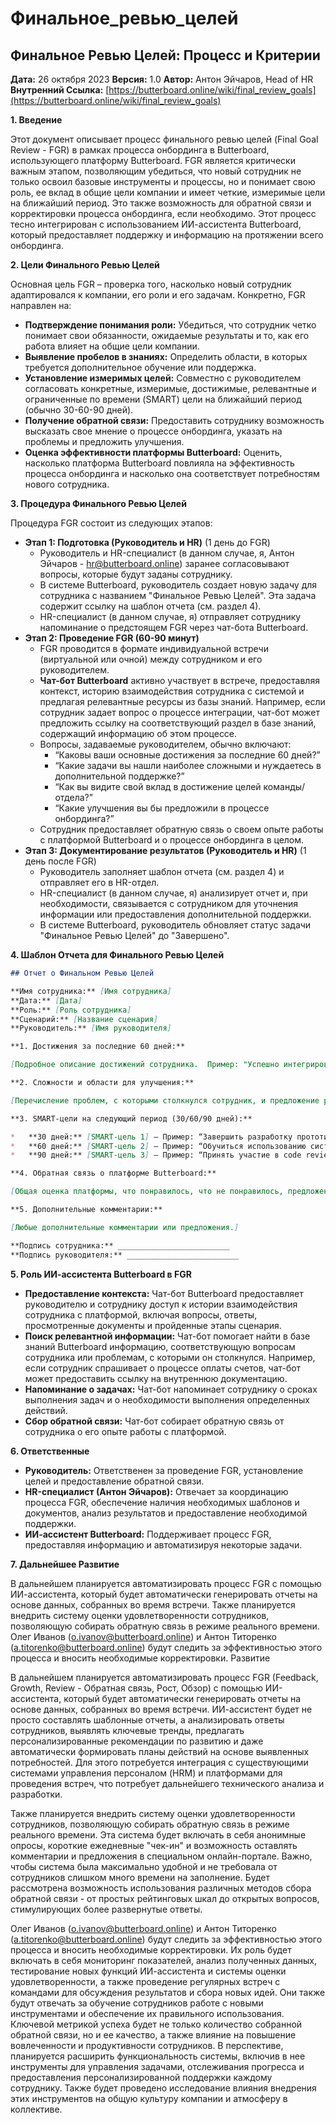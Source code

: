 # Финальное_ревью_целей

## Финальное Ревью Целей: Процесс и Критерии

**Дата:** 26 октября 2023
**Версия:** 1.0
**Автор:** Антон Эйчаров, Head of HR
**Внутренний Ссылка:** [https://butterboard.online/wiki/final_review_goals](https://butterboard.online/wiki/final_review_goals)

**1. Введение**

Этот документ описывает процесс финального ревью целей (Final Goal Review - FGR) в рамках процесса онбординга в Butterboard, использующего платформу Butterboard. FGR является критически важным этапом, позволяющим убедиться, что новый сотрудник не только освоил базовые инструменты и процессы, но и понимает свою роль, ее вклад в общие цели компании и имеет четкие, измеримые цели на ближайший период.  Это также возможность для обратной связи и корректировки процесса онбординга, если необходимо.  Этот процесс тесно интегрирован с использованием ИИ-ассистента Butterboard, который предоставляет поддержку и информацию на протяжении всего онбординга.

**2. Цели Финального Ревью Целей**

Основная цель FGR – проверка того, насколько новый сотрудник адаптировался к компании, его роли и его задачам.  Конкретно, FGR направлен на:

*   **Подтверждение понимания роли:** Убедиться, что сотрудник четко понимает свои обязанности, ожидаемые результаты и то, как его работа влияет на общие цели компании.
*   **Выявление пробелов в знаниях:**  Определить области, в которых требуется дополнительное обучение или поддержка.
*   **Установление измеримых целей:** Совместно с руководителем согласовать конкретные, измеримые, достижимые, релевантные и ограниченные по времени (SMART) цели на ближайший период (обычно 30-60-90 дней).
*   **Получение обратной связи:**  Предоставить сотруднику возможность высказать свое мнение о процессе онбординга, указать на проблемы и предложить улучшения.
*   **Оценка эффективности платформы Butterboard:**  Оценить, насколько платформа Butterboard повлияла на эффективность процесса онбординга и насколько она соответствует потребностям нового сотрудника.

**3. Процедура Финального Ревью Целей**

Процедура FGR состоит из следующих этапов:

*   **Этап 1: Подготовка (Руководитель и HR)** (1 день до FGR)
    *   Руководитель и HR-специалист (в данном случае, я, Антон Эйчаров - hr@butterboard.online) заранее согласовывают вопросы, которые будут заданы сотруднику.
    *   В системе Butterboard, руководитель создает новую задачу для сотрудника с названием "Финальное Ревью Целей". Эта задача содержит ссылку на шаблон отчета (см. раздел 4).
    *   HR-специалист (в данном случае, я) отправляет сотруднику напоминание о предстоящем FGR через чат-бота Butterboard.
*   **Этап 2: Проведение FGR (60-90 минут)**
    *   FGR проводится в формате индивидуальной встречи (виртуальной или очной) между сотрудником и его руководителем.
    *   **Чат-бот Butterboard** активно участвует в встрече, предоставляя контекст, историю взаимодействия сотрудника с системой и предлагая релевантные ресурсы из базы знаний.  Например, если сотрудник задает вопрос о процессе интеграции, чат-бот может предложить ссылку на соответствующий раздел в базе знаний, содержащий информацию об этом процессе.
    *   Вопросы, задаваемые руководителем, обычно включают:
        *   “Каковы ваши основные достижения за последние 60 дней?”
        *   “Какие задачи вы нашли наиболее сложными и нуждаетесь в дополнительной поддержке?”
        *   “Как вы видите свой вклад в достижение целей команды/отдела?”
        *   “Какие улучшения вы бы предложили в процессе онбординга?”
    *   Сотрудник предоставляет обратную связь о своем опыте работы с платформой Butterboard и о процессе онбординга в целом.
*   **Этап 3: Документирование результатов (Руководитель и HR)** (1 день после FGR)
    *   Руководитель заполняет шаблон отчета (см. раздел 4) и отправляет его в HR-отдел.
    *   HR-специалист (в данном случае, я) анализирует отчет и, при необходимости, связывается с сотрудником для уточнения информации или предоставления дополнительной поддержки.
    *   В системе Butterboard, руководитель обновляет статус задачи "Финальное Ревью Целей" до "Завершено".

**4. Шаблон Отчета для Финального Ревью Целей**

```markdown
## Отчет о Финальном Ревью Целей

**Имя сотрудника:** [Имя сотрудника]
**Дата:** [Дата]
**Роль:** [Роль сотрудника]
**Сценарий:** [Название сценария]
**Руководитель:** [Имя руководителя]

**1. Достижения за последние 60 дней:**

[Подробное описание достижений сотрудника.  Пример: "Успешно интегрировался в команду, прошел обучение по работе с API, начал разрабатывать модуль X под руководством Ивана Петрова."]

**2. Сложности и области для улучшения:**

[Перечисление проблем, с которыми столкнулся сотрудник, и предложение решений. Пример: "Недостаточно информации о внутреннем процессе утверждения изменений в коде.  Предложение: добавить ссылку на соответствующий документ в базу знаний Butterboard."]

**3. SMART-цели на следующий период (30/60/90 дней):**

*   **30 дней:** [SMART-цель 1] – Пример: “Завершить разработку прототипа модуля Y.”
*   **60 дней:** [SMART-цель 2] – Пример: “Обучиться использованию системы контроля версий Git.”
*   **90 дней:** [SMART-цель 3] – Пример: “Принять участие в code review как минимум 3 раза.”

**4. Обратная связь о платформе Butterboard:**

[Общая оценка платформы, что понравилось, что не понравилось, предложения по улучшению.  Пример: "Платформа удобна и понятна, особенно чат-бот.  Было бы полезно добавить возможность интеграции с системой управления задачами."]

**5. Дополнительные комментарии:**

[Любые дополнительные комментарии или предложения.]

**Подпись сотрудника:** _________________________
**Подпись руководителя:** _________________________
```

**5. Роль ИИ-ассистента Butterboard в FGR**

*   **Предоставление контекста:** Чат-бот Butterboard предоставляет руководителю и сотруднику доступ к истории взаимодействия сотрудника с платформой, включая вопросы, ответы, просмотренные документы и пройденные этапы сценария.
*   **Поиск релевантной информации:**  Чат-бот помогает найти в базе знаний Butterboard информацию, соответствующую вопросам сотрудника или проблемам, с которыми он столкнулся. Например, если сотрудник спрашивает о процессе оплаты счетов, чат-бот может предоставить ссылку на внутреннюю документацию.
*   **Напоминание о задачах:** Чат-бот напоминает сотруднику о сроках выполнения задач и о необходимости выполнения определенных действий.
*   **Сбор обратной связи:** Чат-бот собирает обратную связь от сотрудника о его опыте работы с платформой.

**6. Ответственные**

*   **Руководитель:** Ответственен за проведение FGR, установление целей и предоставление обратной связи.
*   **HR-специалист (Антон Эйчаров):**  Отвечает за координацию процесса FGR, обеспечение наличия необходимых шаблонов и документов, анализ результатов и предоставление необходимой поддержки.
*   **ИИ-ассистент Butterboard:**  Поддерживает процесс FGR, предоставляя информацию и автоматизируя некоторые задачи.

**7. Дальнейшее Развитие**

В дальнейшем планируется автоматизировать процесс FGR с помощью ИИ-ассистента, который будет автоматически генерировать отчеты на основе данных, собранных во время встречи. Также планируется внедрить систему оценки удовлетворенности сотрудников, позволяющую собирать обратную связь в режиме реального времени.  Олег Иванов (o.ivanov@butterboard.online) и Антон Титоренко (a.titorenko@butterboard.online) будут следить за эффективностью этого процесса и вносить необходимые корректировки.
Развитие

В дальнейшем планируется автоматизировать процесс FGR (Feedback, Growth, Review - Обратная связь, Рост, Обзор) с помощью ИИ-ассистента, который будет автоматически генерировать отчеты на основе данных, собранных во время встречи. ИИ-ассистент будет не просто составлять шаблонные отчеты, а анализировать ответы сотрудников, выявлять ключевые тренды, предлагать персонализированные рекомендации по развитию и даже автоматически формировать планы действий на основе выявленных потребностей.  Для этого потребуется интеграция с существующими системами управления персоналом (HRM) и платформами для проведения встреч, что потребует дальнейшего технического анализа и разработки.

Также планируется внедрить систему оценки удовлетворенности сотрудников, позволяющую собирать обратную связь в режиме реального времени.  Эта система будет включать в себя анонимные опросы, короткие ежедневные "чек-ин" и возможность оставлять комментарии и предложения в специальном онлайн-портале.  Важно, чтобы система была максимально удобной и не требовала от сотрудников слишком много времени на заполнение.  Будет рассмотрена возможность использования различных методов сбора обратной связи - от простых рейтинговых шкал до открытых вопросов, стимулирующих более развернутые ответы.

Олег Иванов (o.ivanov@butterboard.online) и Антон Титоренко (a.titorenko@butterboard.online) будут следить за эффективностью этого процесса и вносить необходимые корректировки.  Их роль будет включать в себя мониторинг показателей, анализ полученных данных, тестирование новых функций ИИ-ассистента и системы оценки удовлетворенности, а также проведение регулярных встреч с командами для обсуждения результатов и сбора новых идей.  Они также будут отвечать за обучение сотрудников работе с новыми инструментами и обеспечение их правильного использования.  Ключевой метрикой успеха будет не только количество собранной обратной связи, но и ее качество, а также влияние на повышение вовлеченности и продуктивности сотрудников.  В перспективе, планируется расширить функциональность системы, включив в нее инструменты для управления задачами, отслеживания прогресса и предоставления персонализированной поддержки каждому сотруднику.  Также будет проведено исследование влияния внедрения этих инструментов на общую культуру компании и атмосферу в коллективе.